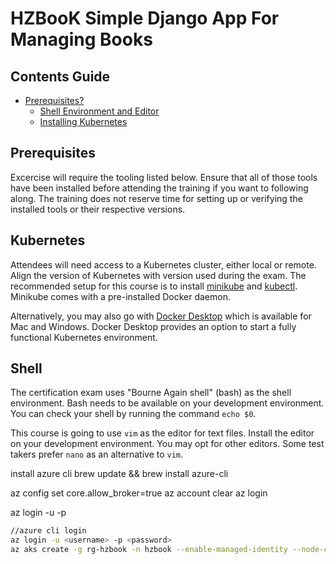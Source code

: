 # HZBooK Simple Django App For Managing Books

## Contents Guide
+ [Prerequisites?](#Prerequisites)
    + [Shell Environment and Editor](#Shell)
    + [Installing Kubernetes](#Kubernetes)


## Prerequisites

Excercise will require the tooling listed below. Ensure that all of those tools have been installed before attending the training if you want to following along. The training does not reserve time for setting up or verifying the installed tools or their respective versions.

## Kubernetes

Attendees will need access to a Kubernetes cluster, either local or remote. Align the version of Kubernetes with version used during the exam. The recommended setup for this course is to install [minikube](https://kubernetes.io/docs/tasks/tools/install-minikube/) and [kubectl](https://kubernetes.io/docs/tasks/tools/install-kubectl/). Minikube comes with a pre-installed Docker daemon.

Alternatively, you may also go with [Docker Desktop](https://www.docker.com/products/docker-desktop) which is available for Mac and Windows. Docker Desktop provides an option to start a fully functional Kubernetes environment.

## Shell

The certification exam uses "Bourne Again shell" (bash) as the shell environment. Bash needs to be available on your development environment. You can check your shell by running the command `echo $0`.

This course is going to use `vim` as the editor for text files. Install the editor on your development environment. You may opt for other editors. Some test takers prefer `nano` as an alternative to `vim`.

install azure cli
brew update && brew install azure-cli

az config set core.allow_broker=true
az account clear
az login

az login -u <username> -p <password>

```bash
//azure cli login
az login -u <username> -p <password>
az aks create -g rg-hzbook -n hzbook --enable-managed-identity --node-count 1 --generate-ssh-keys
```